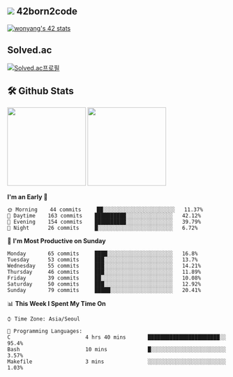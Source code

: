 
## <img src="https://img.shields.io/badge/-000000?style=flat&logo=42&logoColor=white"> 42born2code
[![wonyang's 42 stats](https://badge42.vercel.app/api/v2/cl5nhe5b6007809kydha7ht42/stats?cursusId=21&coalitionId=88)](https://profile.intra.42.fr/users/wonyang)

## Solved.ac
[![Solved.ac프로필](http://mazassumnida.wtf/api/v2/generate_badge?boj=bennyws)](https://solved.ac/bennyws)

## 🛠️ Github Stats
<p>
  <img height="180em" src="https://github-readme-stats-veggie-garden.vercel.app/api?username=gemstoneyang&show_icons=true&include_all_commits=true&bg_color=30,e96443,904e95&title_color=fff&text_color=fff">
  <img height="180em" src="https://github-readme-stats-veggie-garden.vercel.app/api/top-langs/?username=gemstoneyang&layout=compact&bg_color=30,e96443,904e95&title_color=fff&text_color=fff">
</p>

<!--START_SECTION:waka-->
**I'm an Early 🐤** 

```text
🌞 Morning    44 commits     ██░░░░░░░░░░░░░░░░░░░░░░░   11.37% 
🌆 Daytime    163 commits    ██████████░░░░░░░░░░░░░░░   42.12% 
🌃 Evening    154 commits    ██████████░░░░░░░░░░░░░░░   39.79% 
🌙 Night      26 commits     █░░░░░░░░░░░░░░░░░░░░░░░░   6.72%

```
📅 **I'm Most Productive on Sunday** 

```text
Monday       65 commits     ████░░░░░░░░░░░░░░░░░░░░░   16.8% 
Tuesday      53 commits     ███░░░░░░░░░░░░░░░░░░░░░░   13.7% 
Wednesday    55 commits     ███░░░░░░░░░░░░░░░░░░░░░░   14.21% 
Thursday     46 commits     ███░░░░░░░░░░░░░░░░░░░░░░   11.89% 
Friday       39 commits     ██░░░░░░░░░░░░░░░░░░░░░░░   10.08% 
Saturday     50 commits     ███░░░░░░░░░░░░░░░░░░░░░░   12.92% 
Sunday       79 commits     █████░░░░░░░░░░░░░░░░░░░░   20.41%

```


📊 **This Week I Spent My Time On** 

```text
⌚︎ Time Zone: Asia/Seoul

💬 Programming Languages: 
C                        4 hrs 40 mins       ███████████████████████░░   95.4% 
Bash                     10 mins             █░░░░░░░░░░░░░░░░░░░░░░░░   3.57% 
Makefile                 3 mins              ░░░░░░░░░░░░░░░░░░░░░░░░░   1.03%

```


<!--END_SECTION:waka-->
